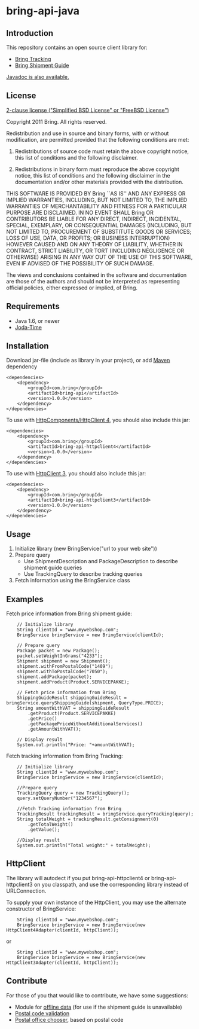 bring-api-java
==============

Introduction
------------

This repository contains an open source client library for:

- [Bring Tracking](http://developer.bring.com/learn/tracking/apireference.html)
- [Bring Shipment Guide](http://developer.bring.com/learn/shipping-guide/documentation/apireference.html)

[Javadoc is also available.](http://bring.github.com/bring-api-java/1.0.0/)

License
-------

[2-clause license ("Simplified BSD License" or "FreeBSD License")](http://www.opensource.org/licenses/bsd-license.php)

Copyright 2011 Bring. All rights reserved.

Redistribution and use in source and binary forms, with or without modification, are
permitted provided that the following conditions are met:

   1. Redistributions of source code must retain the above copyright notice, this list of
      conditions and the following disclaimer.

   2. Redistributions in binary form must reproduce the above copyright notice, this list
      of conditions and the following disclaimer in the documentation and/or other materials
      provided with the distribution.

THIS SOFTWARE IS PROVIDED BY Bring ``AS IS'' AND ANY EXPRESS OR IMPLIED
WARRANTIES, INCLUDING, BUT NOT LIMITED TO, THE IMPLIED WARRANTIES OF MERCHANTABILITY AND
FITNESS FOR A PARTICULAR PURPOSE ARE DISCLAIMED. IN NO EVENT SHALL Bring OR
CONTRIBUTORS BE LIABLE FOR ANY DIRECT, INDIRECT, INCIDENTAL, SPECIAL, EXEMPLARY, OR
CONSEQUENTIAL DAMAGES (INCLUDING, BUT NOT LIMITED TO, PROCUREMENT OF SUBSTITUTE GOODS OR
SERVICES; LOSS OF USE, DATA, OR PROFITS; OR BUSINESS INTERRUPTION) HOWEVER CAUSED AND ON
ANY THEORY OF LIABILITY, WHETHER IN CONTRACT, STRICT LIABILITY, OR TORT (INCLUDING
NEGLIGENCE OR OTHERWISE) ARISING IN ANY WAY OUT OF THE USE OF THIS SOFTWARE, EVEN IF
ADVISED OF THE POSSIBILITY OF SUCH DAMAGE.

The views and conclusions contained in the software and documentation are those of the
authors and should not be interpreted as representing official policies, either expressed
or implied, of Bring.

Requirements
------------

- Java 1.6, or newer
- [Joda-Time](http://joda-time.sourceforge.net)

Installation
------------

Download jar-file (include as library in your project), or add [Maven](http://maven.apache.org/) dependency 

    <dependencies>
        <dependency>
            <groupId>com.bring</groupId>
            <artifactId>bring-api</artifactId>
            <version>1.0.0</version>
        </dependency>
    </dependencies>

To use with [HttpComponents/HttpClient 4](http://hc.apache.org/httpcomponents-client-ga/), you should also include this jar:

    <dependencies>
        <dependency>
            <groupId>com.bring</groupId>
            <artifactId>bring-api-httpclient4</artifactId>
            <version>1.0.0</version>
        </dependency>
    </dependencies>


To use with [HttpClient 3](http://hc.apache.org/httpclient-3.x/), you should also include this jar:

    <dependencies>
        <dependency>
            <groupId>com.bring</groupId>
            <artifactId>bring-api-httpclient3</artifactId>
            <version>1.0.0</version>
        </dependency>
    </dependencies>



Usage
-----

1. Initialize library (new BringService("url to your web site"))
2. Prepare query
    - Use ShipmentDescription and PackageDescription to describe shipment guide queries
    - Use TrackingQuery to describe tracking queries
3. Fetch information using the BringService class

Examples
--------

Fetch price information from Bring shipment guide:

        // Initialize library
        String clientId = "www.mywebshop.com";
        BringService bringService = new BringService(clientId);

        // Prepare query
        Package packet = new Package();
        packet.setWeightInGrams("4233");
        Shipment shipment = new Shipment();
        shipment.withFromPostalCode("1409");
        shipment.withToPostalCode("7050");
        shipment.addPackage(packet);
        shipment.addProduct(Product.SERVICEPAKKE);

        // Fetch price information from Bring
        ShippingGuideResult shippingGuideResult = bringService.queryShippingGuide(shipment, QueryType.PRICE);
        String amountWithVAT = shippingGuideResult
            .getProduct(Product.SERVICEPAKKE)
            .getPrice()
            .getPackagePriceWithoutAdditionalServices()
            .getAmountWithVAT();

        // Display result
        System.out.println("Price: "+amountWithVAT);


Fetch tracking information from Bring Tracking:

        // Initialize library
        String clientId = "www.mywebshop.com";
        BringService bringService = new BringService(clientId);

    	//Prepare query
    	TrackingQuery query = new TrackingQuery();
    	query.setQueryNumber("1234567");

    	//Fetch Tracking information from Bring
    	TrackingResult trackingResult = bringService.queryTracking(query);
    	String totalWeight = trackingResult.getConsignment(0)
    	    .getTotalWeight()
    	    .getValue();

    	//Display result
    	System.out.println("Total weight:" + totalWeight);


HttpClient
----------

The library will autodect if you put bring-api-httpclient4 or bring-api-httpclient3 on you classpath,
and use the corresponding library instead of URLConnection.

To supply your own instance of the HttpClient, you may use the alternate constructor of BringService:

        String clientId = "www.mywebshop.com";
        BringService bringService = new BringService(new HttpClient4Adapter(clientId, httpClient));

or

        String clientId = "www.mywebshop.com";
        BringService bringService = new BringService(new HttpClient3Adapter(clientId, httpClient));


Contribute
----------

For those of you that would like to contribute, we have some suggestions:

- Module for [offline data](http://developer.bring.com/learn/shipping-guide/documentation/offlinedata.html) (for use if the shipment guide is unavailable)
- [Postal code validation](http://developer.bring.com/learn/postalcode/apireference.html)
- [Postal office chooser](http://developer.bring.com/learn/pickuppoint/apireference.html), based on postal code



